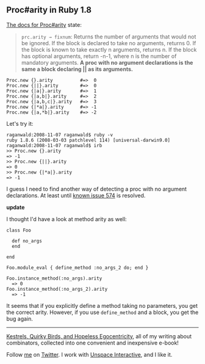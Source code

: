 Proc#arity in Ruby 1.8
---

[The docs for Proc#arity](http://ruby-doc.org/core/classes/Proc.html#M001577) state:

> `prc.arity → fixnum`: Returns the number of arguments that would not be ignored. If the block is declared to take no arguments, returns 0. If the block is known to take exactly n arguments, returns n. If the block has optional arguments, return -n-1, where n is the number of mandatory arguments. **A proc with no argument declarations is the same a block declaring || as its arguments.**

	Proc.new {}.arity          #=>  0
	Proc.new {||}.arity        #=>  0
	Proc.new {|a|}.arity       #=>  1
	Proc.new {|a,b|}.arity     #=>  2
	Proc.new {|a,b,c|}.arity   #=>  3
	Proc.new {|*a|}.arity      #=> -1
	Proc.new {|a,*b|}.arity    #=> -2
	
Let's try it:

	raganwald:2008-11-07 raganwald$ ruby -v
	ruby 1.8.6 (2008-03-03 patchlevel 114) [universal-darwin9.0]
	raganwald:2008-11-07 raganwald$ irb
	>> Proc.new {}.arity
	=> -1
	>> Proc.new {||}.arity 
	=> 0
	>> Proc.new {|*a|}.arity
	=> -1

I guess I need to find another way of detecting a proc with no argument declarations. At least until [known issue 574](http://redmine.ruby-lang.org/projects/ruby/issues?format=pdf "Ruby Issues [PDF]") is resolved.

**update**

I thought I'd have a look at method arity as well:

	class Foo
  
	  def no_args
	  end
  
	end

	Foo.module_eval { define_method :no_args_2 do; end }

	Foo.instance_method(:no_args).arity
	  => 0
	Foo.instance_method(:no_args_2).arity
	  => -1

It seems that if you explicitly define a method taking no parameters, you get the correct arity. However, if you use `define_method` and a block, you get the bug again.

---

[Kestrels, Quirky Birds, and Hopeless Egocentricity](http://leanpub.com/combinators), all of my writing about combinators, collected into one convenient and inexpensive e-book!

Follow [me](http://reginald.braythwayt.com) on [Twitter](http://twitter.com/raganwald). I work with [Unspace Interactive](http://unspace.ca), and I like it.